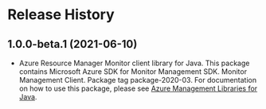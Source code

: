 # Release History

## 1.0.0-beta.1 (2021-06-10)

- Azure Resource Manager Monitor client library for Java. This package contains Microsoft Azure SDK for Monitor Management SDK. Monitor Management Client. Package tag package-2020-03. For documentation on how to use this package, please see [Azure Management Libraries for Java](https://aka.ms/azsdk/java/mgmt).
